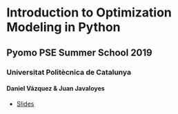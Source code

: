 #  Introduction to Optimization Modeling in Python
## Pyomo PSE Summer School 2019
### Universitat Politècnica de Catalunya
#### Daniel Vázquez & Juan Javaloyes

* [Slides](https://github.com/CAChemE/pyomo-training/blob/master/Introduction_to_pyomo.pdf)
